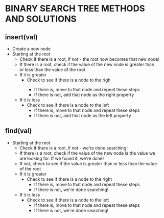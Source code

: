 <h1>BINARY SEARCH TREE METHODS AND SOLUTIONS</h1>

<h2>insert(val)</h2>
<ul>
 <li>Create a new node</li> 
 <li>Starting at the root
  <ul>
    <li>Check if there is a root, if not - the root now becomes that new node!</li>
    <li>If there is a root, check if the value of the new node is greater than or less than the value of the root</li>
    <li>If it is greater 
      <ul>
        <li>Check to see if there is a node to the righ</li>
        <ul>
          <li>If there is, move to that node and repeat these steps</li>
          <li>If there is not, add that node as the right property</li>
        </ul>
      </ul>
    </li>
    <li>If it is less 
      <ul>
        <li>Check to see if there is a node to the left
          <ul>
            <li>If there is, move to that node and repeat these steps</li>
            <li>If there is not, add that node as the left property</li>
          </ul>
        </li>
      </ul>
    </li>
  </ul>
 </li>  
</ul>

<h2>find(val)</h2>
<ul>
  <li>Starting at the root
    <ul>
      <li>Check if there is a root, if not - we're done searching!</li>     
      <li>If there is a root, check if the value of the new node is the value we are looking for. If we found it, we're done!</li>
      <li>If not, check to see if the value is greater than or less than the value of the root</li>
      <li>If it is greater
        <ul>
          <li>Check to see if there is a node to the right
            <ul>
              <li>If there is, move to that node and repeat these steps</li>
              <li>If there is not, we're done searching!</li>
            </ul>
          </li>
        </ul>
      </li>
      <li>If it is less
        <ul>
          <li>Check to see if there is a node to the left
            <ul>
              <li>If there is, move to that node and repeat these steps</li>
              <li>If there is not, we're done searching!</li>
            </ul>
          </li>          
        </ul>
      </li>  
    </ul>
  </li>
</ul>
